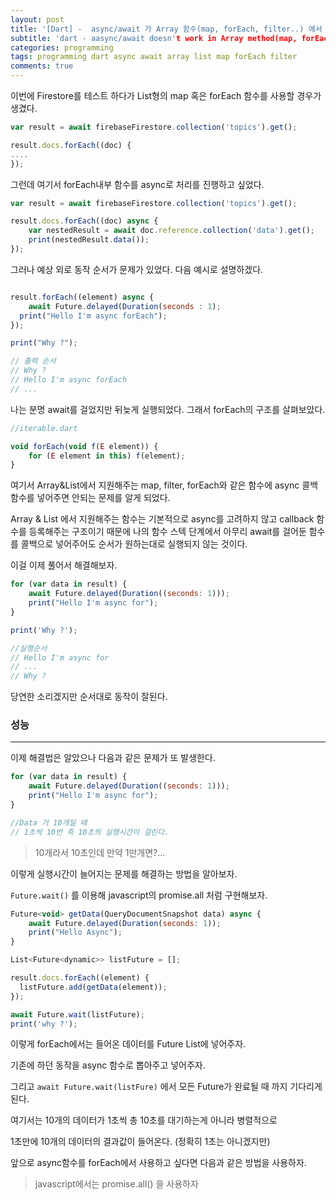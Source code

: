 ```yaml
---
layout: post
title: '[Dart] -  async/await 가 Array 함수(map, forEach, filter..) 에서 동작 안할 때 '
subtitle: 'dart - aasync/await doesn't work in Array method(map, forEach, filter..) cycle'
categories: programming
tags: programming dart async await array list map forEach filter 
comments: true
---
```


이번에 Firestore를 테스트 하다가 List형의 map 혹은 forEach 함수를 사용할 경우가 생겼다.

```jsx
var result = await firebaseFirestore.collection('topics').get();

result.docs.forEach((doc) {
....
});
```

그런데 여기서 forEach내부 함수를 async로 처리를 진행하고 싶었다.

```jsx
var result = await firebaseFirestore.collection('topics').get();

result.docs.forEach((doc) async {
	var nestedResult = await doc.reference.collection('data').get();
	print(nestedResult.data());
});
```

그러나 예상 외로 동작 순서가 문제가 있었다.
다음 예시로 설명하겠다.

```jsx

result.forEach((element) async {
	await Future.delayed(Duration(seconds : 1);
  print("Hello I'm async forEach");
});

print("Why ?");

// 출력 순서
// Why ?
// Hello I'm async forEach
// ...
```

나는 분명 await를 걸었지만 뒤늦게 실행되었다.
그래서 forEach의 구조를 살펴보았다.

```jsx
//iterable.dart

void forEach(void f(E element)) {
    for (E element in this) f(element);
}
```

여기서 Array&List에서 지원해주는 map, filter, forEach와 같은 함수에 async 콜백 함수를 넣어주면 안되는 문제를 알게 되었다.

Array & List 에서 지원해주는 함수는 기본적으로 async를 고려하지 않고 callback 함수를 등록해주는 구조이기 때문에 나의 함수 스텍 단계에서 아무리 await를 걸어둔 함수를 콜백으로 넣어주어도 순서가 원하는대로 실행되지 않는 것이다.

이걸 이제 풀어서 해결해보자.

```jsx
for (var data in result) {
	await Future.delayed(Duration((seconds: 1)));
	print("Hello I'm async for");
}

print('Why ?');

//실행순서
// Hello I'm async for
// ...
// Why ?
```

당연한 소리겠지만 순서대로 동작이 잘된다.

### 성능

---

이제 해결법은 알았으나 다음과 같은 문제가 또 발생한다.

```jsx
for (var data in result) {
	await Future.delayed(Duration((seconds: 1)));
	print("Hello I'm async for");
}

//Data 가 10개일 때
// 1초씩 10번 즉 10초의 실행시간이 걸린다.
```

> 10개라서 10초인데 만약 1만개면?...

이렇게 실행시간이 늘어지는 문제를 해결하는 방법을 알아보자.

`Future.wait()` 를 이용해 javascript의 promise.all 처럼 구현해보자.

```jsx
Future<void> getData(QueryDocumentSnapshot data) async {
    await Future.delayed(Duration(seconds: 1));
    print("Hello Async");
}

List<Future<dynamic>> listFuture = [];

result.docs.forEach((element) {
  listFuture.add(getData(element));
});

await Future.wait(listFuture);
print('why ?');
```

이렇게 forEach에서는 들어온 데이터를 Future List에 넣어주자.

기존에 하던 동작을 async 함수로 뽑아주고 넣어주자.

그리고 `await Future.wait(listFure)` 에서 모든 Future가 완료될 때 까지 기다리게 된다.

여기서는 10개의 데이터가 1초씩 총 10초를 대기하는게 아니라 병렬적으로

1초만에 10개의 데이터의 결과값이 들어온다. (정확히 1초는 아니겠지만)

앞으로 async함수를 forEach에서 사용하고 싶다면 다음과 같은 방법을 사용하자.

> javascript에서는 promise.all() 을 사용하자
